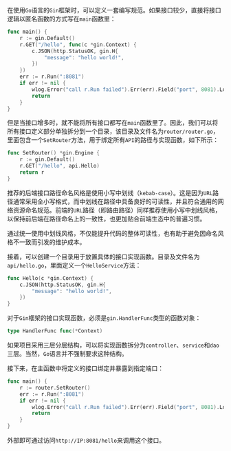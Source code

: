 在使用`Go`语言的`Gin`框架时，可以定义一套编写规范。如果接口较少，直接将接口逻辑以匿名函数的方式写在`main`函数里：

```go
func main() {
	r := gin.Default()
	r.GET("/hello", func(c *gin.Context) {
		c.JSON(http.StatusOK, gin.H{
			"message": "hello world!",
		})
	})
    err := r.Run(":8081")
    if err != nil {
        wlog.Error("call r.Run failed").Err(err).Field("port", 8081).Log()
        return
    }
}
```

但是当接口增多时，就不能将所有接口都写在`main`函数里了。因此，我们可以将所有接口定义部分单独拆分到一个目录，该目录及文件名为`router/router.go`，里面包含一个`SetRouter`方法，用于绑定所有`API`的路径与实现函数，如下所示：

```go
func SetRouter() *gin.Engine {
	r := gin.Default()
	r.GET("/hello", api.Hello)
	return r
}
```

推荐的后端接口路径命名风格是使用小写中划线（`kebab-case`）。这是因为`URL`路径通常采用全小写格式，而中划线在路径中具备良好的可读性，并且符合通用的网络资源命名规范。前端的`URL`路径（即路由路径）同样推荐使用小写中划线风格，以保持前后端在路径命名上的一致性，也更加贴合前端生态中的普遍习惯。

通过统一使用中划线风格，不仅能提升代码的整体可读性，也有助于避免因命名风格不一致而引发的维护成本。

接着，可以创建一个目录用于放置具体的接口实现函数。目录及文件名为`api/hello.go`，里面定义一个`HelloService`方法：

```go
func Hello(c *gin.Context) {
	c.JSON(http.StatusOK, gin.H{
		"message": "hello world!",
	})
}
```

对于`Gin`框架的接口实现函数，必须是`gin.HandlerFunc`类型的函数对象：

```go
type HandlerFunc func(*Context)
```

如果项目采用三层分层结构，可以将实现函数拆分为`controller`、`service`和`dao`三层。当然，`Go`语言并不强制要求这种结构。

接下来，在主函数中将定义的接口绑定并暴露到指定端口：

```go
func main() {
	r := router.SetRouter()
	err := r.Run(":8081")
    if err != nil {
        wlog.Error("call r.Run failed").Err(err).Field("port", 8081).Log()
        return
    }
}
```

外部即可通过访问`http://IP:8081/hello`来调用这个接口。


